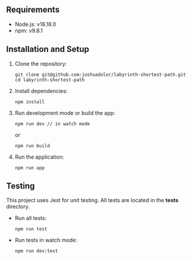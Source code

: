 ## Requirements

-   Node.js: v18.18.0
-   npm: v9.8.1

## Installation and Setup

1.  Clone the repository:

    ```
    git clone git@github.com:joshuadolor/labyrinth-shortest-path.git
    cd labyrinth-shortest-path
    ```

2.  Install dependencies:

    ```
    npm install
    ```

3.  Run development mode or build the app:

    ```
    npm run dev // in watch mode
    ```

    or

    ```
    npm run build
    ```

4.  Run the application:

    ```
    npm run app
    ```

## Testing

This project uses Jest for unit testing. All tests are located in the **tests** directory.

-   Run all tests:

    ```
    npm run test
    ```

-   Run tests in watch mode:

    ```
    npm run dev:test
    ```
